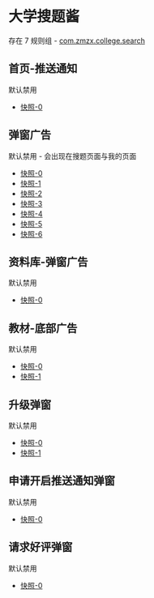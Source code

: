 # 大学搜题酱

存在 7 规则组 - [com.zmzx.college.search](/src/apps/com.zmzx.college.search.ts)

## 首页-推送通知

默认禁用

- [快照-0](https://i.gkd.li/import/12867853)

## 弹窗广告

默认禁用 - 会出现在搜题页面与我的页面

- [快照-0](https://i.gkd.li/import/12867751)
- [快照-1](https://i.gkd.li/import/12894813)
- [快照-2](https://i.gkd.li/import/13345633)
- [快照-3](https://i.gkd.li/import/13346628)
- [快照-4](https://i.gkd.li/import/13451304)
- [快照-5](https://i.gkd.li/import/13522998)
- [快照-6](https://i.gkd.li/import/13523288)

## 资料库-弹窗广告

默认禁用

- [快照-0](https://i.gkd.li/import/12893408)

## 教材-底部广告

默认禁用

- [快照-0](https://i.gkd.li/import/13063381)
- [快照-1](https://i.gkd.li/import/13346621)

## 升级弹窗

默认禁用

- [快照-0](https://i.gkd.li/import/13063373)
- [快照-1](https://i.gkd.li/import/13623469)

## 申请开启推送通知弹窗

默认禁用

- [快照-0](https://i.gkd.li/import/13440939)

## 请求好评弹窗

默认禁用

- [快照-0](https://i.gkd.li/import/13476308)
